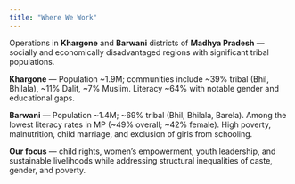 ```yaml
---
title: "Where We Work"
---
```


Operations in **Khargone** and **Barwani** districts of **Madhya Pradesh** — socially and economically disadvantaged regions with significant tribal populations.

**Khargone** — Population ~1.9M; communities include ~39% tribal (Bhil, Bhilala), ~11% Dalit, ~7% Muslim. Literacy ~64% with notable gender and educational gaps.

**Barwani** — Population ~1.4M; ~69% tribal (Bhil, Bhilala, Barela). Among the lowest literacy rates in MP (~49% overall; ~42% female). High poverty, malnutrition, child marriage, and exclusion of girls from schooling.

**Our focus** — child rights, women’s empowerment, youth leadership, and sustainable livelihoods while addressing structural inequalities of caste, gender, and poverty.
